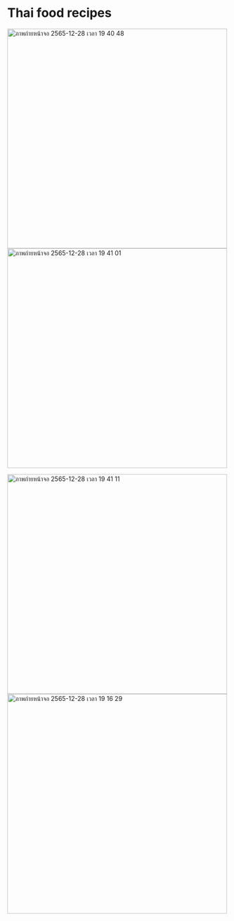 # Thai food recipes

<img width="500" alt="ภาพถ่ายหน้าจอ 2565-12-28 เวลา 19 40 48" src="https://user-images.githubusercontent.com/88104340/209813974-672448dd-8fff-41d0-bb20-6ac0b086f207.png"> <img width="500" alt="ภาพถ่ายหน้าจอ 2565-12-28 เวลา 19 41 01" src="https://user-images.githubusercontent.com/88104340/209813994-f8bf4032-4d0d-4f0a-b2c7-82eb840228fa.png">



<img width="500" alt="ภาพถ่ายหน้าจอ 2565-12-28 เวลา 19 41 11" src="https://user-images.githubusercontent.com/88104340/209814006-74b81d4b-bce9-4d9f-8aac-51a3d1be5b48.png">

<img width="500" alt="ภาพถ่ายหน้าจอ 2565-12-28 เวลา 19 16 29" src="https://user-images.githubusercontent.com/88104340/209810977-c77f79cb-eda7-4f12-9cc3-02c4edb36c5d.png">


